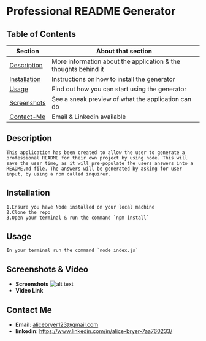 # Professional README Generator

## Table of Contents

| Section| About that section |
|----------- | ----------- |
|[Description](#description)| More information about the application & the thoughts behind it |
|[Installation](#installation)| Instructions on how to install the generator  |
  [Usage](#usage)| Find out how you can start using the generator |
[Screenshots](#screenshots)| See a sneak preview of what the application can do |
[Contact-Me](#contact-me)| Email & Linkedin available |

## Description
``` 
This application has been created to allow the user to generate a professional README for their own project by using node. This will save the user time, as it will pre-populate the users answers into a README.md file. The answers will be generated by asking for user input, by using a npm called inquirer.
```
## Installation
```
1.Ensure you have Node installed on your local machine
2.Clone the repo
3.Open your terminal & run the command `npm install`
```
## Usage
```
In your terminal run the command `node index.js`
```
## Screenshots & Video 
- **Screenshots**
![alt text](image.jpg)
- **Video Link**

## Contact Me
- **Email**: alicebryer123@gmail.com
- **linkedin**: https://www.linkedin.com/in/alice-bryer-7aa760233/